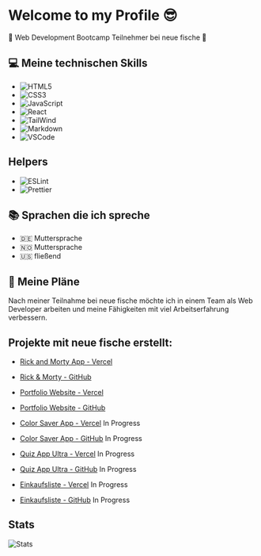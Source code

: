 # Welcome to my Profile :sunglasses:

:seedling:  Web Development Bootcamp Teilnehmer bei neue fische :penguin:



## :computer:  Meine technischen Skills

-  ![HTML5](https://img.shields.io/badge/HTML5-E34F26?style=for-the-badge&logo=html5&logoColor=white)
- ![CSS3](https://img.shields.io/badge/CSS3-1572B6?style=for-the-badge&logo=css3&logoColor=white)
- ![JavaScript](https://img.shields.io/badge/JavaScript-323330?style=for-the-badge&logo=javascript&logoColor=F7DF1E)
- ![React](https://img.shields.io/badge/React-20232A?style=for-the-badge&logo=react&logoColor=61DAFB)
- ![TailWind](https://img.shields.io/badge/Tailwind_CSS-38B2AC?style=for-the-badge&logo=tailwind-css&logoColor=white)
- ![Markdown](https://img.shields.io/badge/Markdown-000000?style=for-the-badge&logo=markdown&logoColor=white)
- ![VSCode](https://img.shields.io/badge/Visual_Studio_Code-0078D4?style=for-the-badge&logo=visual%20studio%20code&logoColor=white)

## Helpers
- ![ESLint](https://img.shields.io/badge/eslint-3A33D1?style=for-the-badge&logo=eslint&logoColor=white)
- ![Prettier](https://img.shields.io/badge/prettier-1A2C34?style=for-the-badge&logo=prettier&logoColor=F7BA3E)

## :books: Sprachen die ich spreche

- :de: Muttersprache
- :norway: Muttersprache
- :us: fließend


## :notebook: Meine Pläne

Nach meiner Teilnahme bei neue fische möchte ich in einem Team als Web Developer arbeiten und meine Fähigkeiten mit viel Arbeitserfahrung verbessern.

## Projekte mit neue fische erstellt:

- <a href="https://rick-and-morty-app-4uw3.vercel.app/">Rick and Morty App - Vercel<a/> 
- <a href="https://github.com/pmarx92/rick-and-morty-app/blob/main/README.md">Rick & Morty - GitHub</a>

- <a href="https://vercel.com/pmarx92/portfolio-neue-fische">Portfolio Website - Vercel<a/> 
- <a href="https://github.com/pmarx92/portfolio-neueFische">Portfolio Website - GitHub</a>

- <a href="https://color-saver-app-six.vercel.app/">Color Saver App - Vercel<a/> In Progress
- <a href="https://github.com/pmarx92/color-saver-app">Color Saver App - GitHub</a> In Progress

- <a href="https://quiz-app-ultra-drab.vercel.app/">Quiz App Ultra - Vercel<a/> In Progress
- <a href="https://github.com/pmarx92/quiz-app-ultra">Quiz App Ultra - GitHub</a> In Progress

- <a href="https://shopping-list-app-alpha.vercel.app/">Einkaufsliste - Vercel<a/> In Progress
- <a href="https://github.com/pmarx92/shopping-list-app">Einkaufsliste - GitHub</a> In Progress

## Stats

![Stats](https://github-readme-stats.vercel.app/api/top-langs/?username=pmarx92&theme=blue-green)
